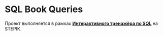 # SQL Book Queries

Проект выполняется в рамках **[Интерактивного тренажёра по SQL](https://stepik.org/course/63054/syllabus)** на STEPIK. 
